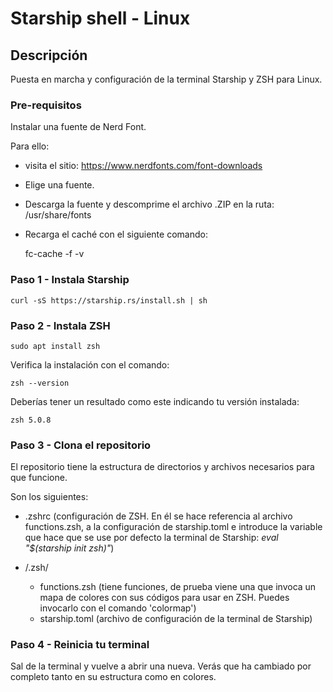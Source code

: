# Starship shell - Linux

## Descripción
Puesta en marcha y configuración de la terminal Starship y ZSH para Linux.

### Pre-requisitos
Instalar una fuente de Nerd Font.

Para ello:

- visita el sitio: https://www.nerdfonts.com/font-downloads

- Elige una fuente.

- Descarga la fuente y descomprime el archivo .ZIP en la ruta: /usr/share/fonts

- Recarga el caché con el siguiente comando:
    
    fc-cache -f -v

### Paso 1 - Instala Starship
    
    curl -sS https://starship.rs/install.sh | sh

### Paso 2 - Instala ZSH

    sudo apt install zsh

Verifica la instalación con el comando:

    zsh --version

Deberías tener un resultado como este indicando tu versión instalada:

    zsh 5.0.8

### Paso 3 - Clona el repositorio
El repositorio tiene la estructura de directorios y archivos necesarios para que funcione.

Son los siguientes:

* .zshrc (configuración de ZSH. En él se hace referencia al archivo functions.zsh, a la configuración de starship.toml e introduce la variable que hace que se use por defecto la terminal de Starship: *eval "$(starship init zsh)"*)

* /.zsh/
    - functions.zsh (tiene funciones, de prueba viene una que invoca un mapa de colores con sus códigos para usar en ZSH. Puedes invocarlo con el comando 'colormap')
    - starship.toml (archivo de configuración de la terminal de Starship)

### Paso 4 - Reinicia tu terminal
Sal de la terminal y vuelve a abrir una nueva. Verás que ha cambiado por completo tanto en su estructura como en colores.